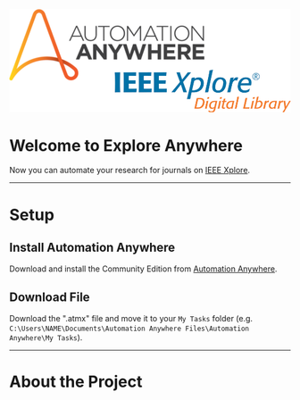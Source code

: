 ![Explore Anywhere](exploreanywhere.png)


# Welcome to Explore Anywhere

Now you can automate your research for journals on [IEEE Xplore](http://ieeexplore.ieee.org/).

---

# Setup

## Install Automation Anywhere

Download and install the Community Edition from [Automation Anywhere](https://www.automationanywhere.com/de/lp/rpa-editions-comparison).

## Download File

Download the ".atmx" file and move it to your `My Tasks` folder (e.g. `C:\Users\NAME\Documents\Automation Anywhere Files\Automation Anywhere\My Tasks`).

---

# About the Project

